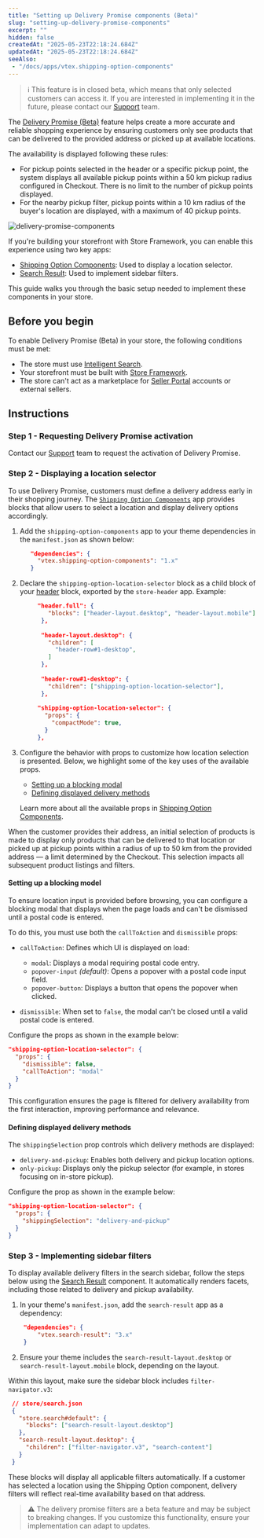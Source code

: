 ```yaml
---
title: "Setting up Delivery Promise components (Beta)"
slug: "setting-up-delivery-promise-components"
excerpt: ""
hidden: false
createdAt: "2025-05-23T22:18:24.684Z"
updatedAt: "2025-05-23T22:18:24.684Z"
seeAlso:
 - "/docs/apps/vtex.shipping-option-components"
---
```


>ℹ️ This feature is in closed beta, which means that only selected customers can access it. If you are interested in implementing it in the future, please contact our [Support](https://support.vtex.com/hc/en-us) team.

The [Delivery Promise (Beta)](https://help.vtex.com/en/tutorial/delivery-promise-beta--p9EJH9GgxL0JceA6dBswd) feature helps create a more accurate and reliable shopping experience by ensuring customers only see products that can be delivered to the provided address or picked up at available locations.

The availability is displayed following these rules:

* For pickup points selected in the header or a specific pickup point, the system displays all available pickup points within a 50 km pickup radius configured in Checkout. There is no limit to the number of pickup points displayed.
* For the nearby pickup filter, pickup points within a 10 km radius of the buyer's location are displayed, with a maximum of 40 pickup points.

![delivery-promise-components](https://cdn.jsdelivr.net/gh/vtexdocs/dev-portal-content@main/images/delivery-promise-component.gif)

If you're building your storefront with Store Framework, you can enable this experience using two key apps:

* [Shipping Option Components](https://developers.vtex.com/docs/apps/vtex.shipping-option-components): Used to display a location selector.
* [Search Result](https://developers.vtex.com/docs/apps/vtex.search-result): Used to implement sidebar filters.

This guide walks you through the basic setup needed to implement these components in your store.

## Before you begin

To enable Delivery Promise (Beta) in your store, the following conditions must be met:

* The store must use [Intelligent Search](https://help.vtex.com/en/tracks/vtex-intelligent-search--19wrbB7nEQcmwzDPl1l4Cb/3qgT47zY08biLP3d5os3DG).
* Your storefront must be built with [Store Framework](https://help.vtex.com/en/tracks/vtex-store-overview--eSDNk26pdvemF3XKM0nK9/67SCtUreXxKYWhZh8n0zvZ#store-framework).
* The store can't act as a marketplace for [Seller Portal](https://help.vtex.com/en/tracks/vtex-store-overview--eSDNk26pdvemF3XKM0nK9/4yPqZQyj0t675QpcG7H6yl#vtex-account-types) accounts or external sellers.

## Instructions

### Step 1 - Requesting Delivery Promise activation

Contact our [Support](https://support.vtex.com/hc/en-us) team to request the activation of Delivery Promise.

### Step 2 - Displaying a location selector

To use Delivery Promise, customers must define a delivery address early in their shopping journey. The [`Shipping Option Components`](https://developers.vtex.com/docs/apps/vtex.shipping-option-components) app provides blocks that allow users to select a location and display delivery options accordingly.

1. Add the `shipping-option-components` app to your theme dependencies in the `manifest.json` as shown below:

   ```json
      "dependencies": {
        "vtex.shipping-option-components": "1.x"
      }
   ```

2. Declare the `shipping-option-location-selector` block as a child block of your [header](https://developers.vtex.com/docs/apps/vtex.store-header) block, exported by the `store-header` app. Example:

   ```json mark=15:17
        "header.full": {
           "blocks": ["header-layout.desktop", "header-layout.mobile"]
         },
        
         "header-layout.desktop": {
           "children": [
             "header-row#1-desktop",
           ]
         },
        
         "header-row#1-desktop": {
           "children": ["shipping-option-location-selector"],
         },
        
        "shipping-option-location-selector": {
          "props": {
            "compactMode": true,
          }
        },
   ```

3. Configure the behavior with props to customize how location selection is presented. Below, we highlight some of the key uses of the available props.
 
   * [Setting up a blocking modal](#setting-up-a-blocking-modal)
   * [Defining displayed delivery methods](#defining-displayed-delivery-methods)

   Learn more about all the available props in [Shipping Option Components](https://developers.vtex.com/docs/apps/vtex.shipping-option-components).

When the customer provides their address, an initial selection of products is made to display only products that can be delivered to that location or picked up at pickup points within a radius of up to 50 km from the provided address — a limit determined by the Checkout. This selection impacts all subsequent product listings and filters.

#### Setting up a blocking model

To ensure location input is provided before browsing, you can configure a blocking modal that displays when the page loads and can't be dismissed until a postal code is entered.

To do this, you must use both the `callToAction` and `dismissible` props:

* `callToAction`: Defines which UI is displayed on load:
 
  * `modal`: Displays a modal requiring postal code entry.
  * `popover-input` *(default)*: Opens a popover with a postal code input field.
  * `popover-button`: Displays a button that opens the popover when clicked.
* `dismissible`: When set to `false`, the modal can't be closed until a valid postal code is entered.

Configure the props as shown in the example below:

```json
"shipping-option-location-selector": {
  "props": {
    "dismissible": false,
    "callToAction": "modal"
  }
}
```

This configuration ensures the page is filtered for delivery availability from the first interaction, improving performance and relevance.

#### Defining displayed delivery methods

The `shippingSelection` prop controls which delivery methods are displayed:

* `delivery-and-pickup`: Enables both delivery and pickup location options.
* `only-pickup`: Displays only the pickup selector (for example, in stores focusing on in-store pickup).

Configure the prop as shown in the example below:

```json
"shipping-option-location-selector": {
  "props": {
    "shippingSelection": "delivery-and-pickup"
  }
}
```

### Step 3 - Implementing sidebar filters

To display available delivery filters in the search sidebar, follow the steps below using the [Search Result](https://developers.vtex.com/docs/apps/vtex.search-result) component. It automatically renders facets, including those related to delivery and pickup availability.

1. In your theme's `manifest.json`, add the `search-result` app as a dependency:

   ```json
    "dependencies": {
        "vtex.search-result": "3.x"
    }
   ```

2. Ensure your theme includes the `search-result-layout.desktop` or `search-result-layout.mobile` block, depending on the layout.

Within this layout, make sure the sidebar block includes `filter-navigator.v3`:

   ```json
    // store/search.json
    {
      "store.search#default": {
        "blocks": ["search-result-layout.desktop"]
      },
      "search-result-layout.desktop": {
        "children": ["filter-navigator.v3", "search-content"]
      }
    }
   ```

These blocks will display all applicable filters automatically. If a customer has selected a location using the Shipping Option component, delivery filters will reflect real-time availability based on that address.

>⚠️ The delivery promise filters are a beta feature and may be subject to breaking changes. If you customize this functionality, ensure your implementation can adapt to updates.
